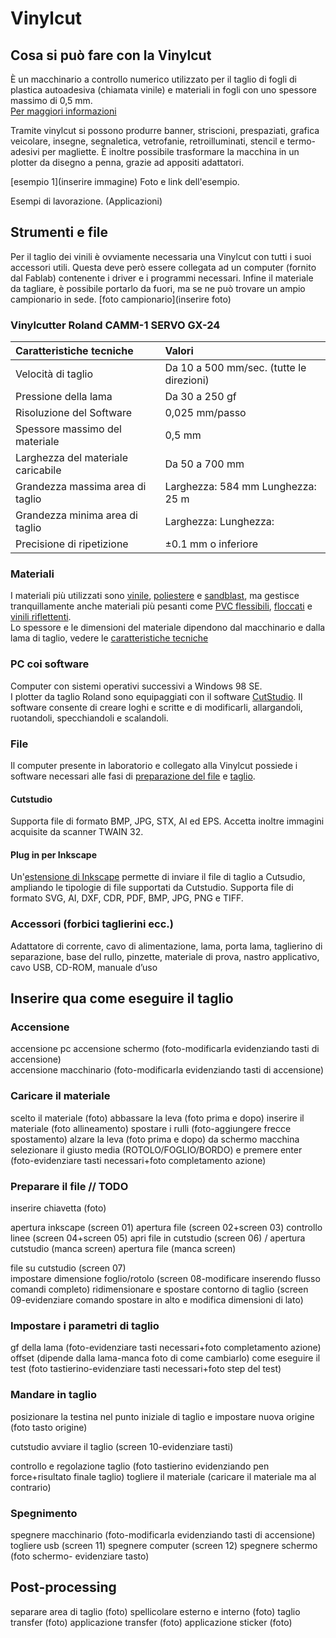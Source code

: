 # Vinylcut

## Cosa si può fare con la Vinylcut
È un macchinario a controllo numerico utilizzato per il taglio di fogli di plastica autoadesiva (chiamata vinile) e materiali in fogli con uno spessore massimo di 0,5 mm.    
[Per maggiori informazioni](https://en.wikipedia.org/wiki/Vinyl_cutter)

Tramite vinylcut si possono produrre banner, striscioni, prespaziati, grafica veicolare, insegne, segnaletica, vetrofanie, retroilluminati, stencil e termo-adesivi per magliette. È inoltre possibile trasformare la macchina in un plotter da disegno a penna, grazie ad appositi adattatori. 

[esempio 1](inserire immagine)
Foto e link dell'esempio.

Esempi di lavorazione. (Applicazioni)

## Strumenti e file 
Per il taglio dei vinili è ovviamente necessaria una Vinylcut con tutti i suoi accessori utili. Questa deve però essere collegata ad un computer (fornito dal Fablab) contenente i driver e i programmi necessari. Infine il materiale da tagliare, è possibile portarlo da fuori, ma se ne può trovare un ampio campionario in sede.
[foto campionario](inserire foto) 

### Vinylcutter Roland CAMM-1 SERVO GX-24

| Caratteristiche tecniche           | Valori                                   |   
|:-----------------------------------|:-----------------------------------------|   
| Velocità di taglio                 | Da 10 a 500 mm/sec. (tutte le direzioni) |   
| Pressione della lama               | Da 30 a 250 gf                           |   
| Risoluzione del Software           | 0,025 mm/passo                           |   
| Spessore massimo del materiale     | 0,5 mm                                   |   
| Larghezza del materiale caricabile | Da 50 a 700 mm                           |   
| Grandezza massima area di taglio   | Larghezza: 584 mm Lunghezza: 25 m        |   
| Grandezza minima area di taglio    | Larghezza:  Lunghezza:                   |   
| Precisione di ripetizione          | ±0.1 mm o inferiore                      |      

### Materiali
I materiali più utilizzati sono [vinile](http://www.tosingraf.com/vinili-adesivi-da-stampa-e-taglio.html), [poliestere](https://www.cplfabbrika.com/transfer/transfer-laser/poliestere-adesivo-stampabile.html) e [sandblast](https://www.fcsrl.com/categoria-prodotto/vinile-per-sabbiatura/), ma gestisce tranquillamente anche materiali più pesanti come [PVC flessibili](https://www.sinovinyl.com/product/color-pvc-graphic-cutting-vinyl-roll-film/), [floccati](https://tuttotransfer.it/termoadesivi-flex-e-flock-/termoadesivi-flock-floccato-velluto-scamosciato/) e [vinili riflettenti](https://stampacontinua.it/index.php?route=product/category&path=1437_1441).   
Lo spessore e le dimensioni del materiale dipendono dal macchinario e dalla lama di taglio, vedere le [caratteristiche tecniche](#vinylcutter-roland-camm-1-servo-gx-24)

### PC coi software
Computer con sistemi operativi successivi a Windows 98 SE.   
I plotter da taglio Roland sono equipaggiati con il software [CutStudio](https://www.rolanddg.it/prodotti/software/roland-cutstudio-software). Il software consente di creare loghi e scritte e di modificarli, allargandoli, ruotandoli, specchiandoli e scalandoli.

### File 
Il computer presente in laboratorio e collegato alla Vinylcut possiede i software necessari alle fasi di [preparazione del file](#preparare-il-file--todo) e [taglio](#mandare-in-taglio).
#### Cutstudio    
Supporta file di formato BMP, JPG, STX, AI ed EPS. Accetta inoltre immagini acquisite da scanner TWAIN 32. 

#### Plug in per Inkscape   
Un'[estensione di Inkscape](https://wiki.inkscape.org/wiki/index.php/Inkscape_Extensions) permette di inviare il file di taglio a Cutsudio, ampliando le tipologie di file supportati da Cutstudio. Supporta file di formato SVG, AI, DXF, CDR, PDF, BMP, JPG, PNG e TIFF.

### Accessori (forbici taglierini ecc.)
Adattatore di corrente, cavo di alimentazione, lama, porta lama, taglierino di separazione, base del rullo, pinzette, materiale di prova, nastro applicativo, cavo USB, CD-ROM, manuale d’uso 

## Inserire qua come eseguire il taglio

### Accensione
accensione pc accensione schermo (foto-modificarla evidenziando tasti di accensione)   
accensione macchinario (foto-modificarla evidenziando tasti di accensione)

### Caricare il materiale 
scelto il materiale (foto)
abbassare la leva (foto prima e dopo)
inserire il materiale (foto allineamento)
spostare i rulli (foto-aggiungere frecce spostamento)
alzare la leva (foto prima e dopo)
da schermo macchina selezionare il giusto media (ROTOLO/FOGLIO/BORDO) e premere enter (foto-evidenziare tasti necessari+foto completamento azione)

### Preparare il file // TODO
inserire chiavetta (foto)

apertura inkscape (screen 01)
apertura file (screen 02+screen 03)
controllo linee (screen 04+screen 05)
apri file in cutstudio (screen 06)
/
apertura cutstudio (manca screen)
apertura file (manca screen)

file su cutstudio (screen 07)   
impostare dimensione foglio/rotolo (screen 08-modificare inserendo flusso comandi completo)
ridimensionare e spostare contorno di taglio (screen 09-evidenziare comando spostare in alto e modifica dimensioni di lato)

### Impostare i parametri di taglio
gf della lama (foto-evidenziare tasti necessari+foto completamento azione)
offset (dipende dalla lama-manca foto di come cambiarlo)
come eseguire il test (foto tastierino-evidenziare tasti necessari+foto step del test)

### Mandare in taglio
posizionare la testina nel punto iniziale di taglio e impostare nuova origine (foto tasto origine)

cutstudio avviare il taglio (screen 10-evidenziare tasti)

controllo e regolazione taglio (foto tastierino evidenziando pen force+risultato finale taglio)
togliere il materiale (caricare il materiale ma al contrario)

### Spegnimento 
spegnere macchinario (foto-modificarla evidenziando tasti di accensione)
togliere usb (screen 11)
spegnere computer (screen 12)
spegnere schermo (foto schermo- evidenziare tasto)

## Post-processing
separare area di taglio (foto)
spellicolare esterno e interno (foto)
taglio transfer (foto)
applicazione transfer (foto)
applicazione sticker (foto)
